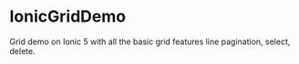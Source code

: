 # IonicGridDemo
Grid demo on Ionic 5 with all the basic grid features line pagination, select, delete.
